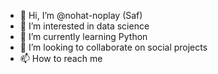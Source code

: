 - 👋 Hi, I’m @nohat-noplay (Saf)
- 👀 I’m interested in data science
- 🌱 I’m currently learning Python 
- 💞️ I’m looking to collaborate on social projects 
- 📫 How to reach me 

<!---
nohat-noplay/nohat-noplay is a ✨ special ✨ repository because its `README.md` (this file) appears on your GitHub profile.
You can click the Preview link to take a look at your changes.
--->
